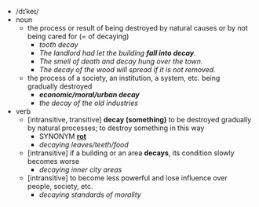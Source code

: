 - /dɪˈkeɪ/
- noun
	- the process or result of being destroyed by natural causes or by not being cared for (= of decaying)
		- *tooth decay*
		- *The landlord had let the building ***fall into decay***.*
		- *The smell of death and decay hung over the town.*
		- *The decay of the wood will spread if it is not removed.*
	- the process of a society, an institution, a system, etc. being gradually destroyed
		- ***economic/moral/urban decay***
		- *the decay of the old industries*
- verb
	- [intransitive, transitive] **decay (something)** to be destroyed gradually by natural processes; to destroy something in this way
		- SYNONYM [**rot**](https://www.oxfordlearnersdictionaries.com/definition/english/rot_1)
		- *decaying leaves/teeth/food*
	- [intransitive] if a building or an area **decays**, its condition slowly becomes worse
		- *decaying inner city areas*
	- [intransitive] to become less powerful and lose influence over people, society, etc.
		- *decaying standards of morality*